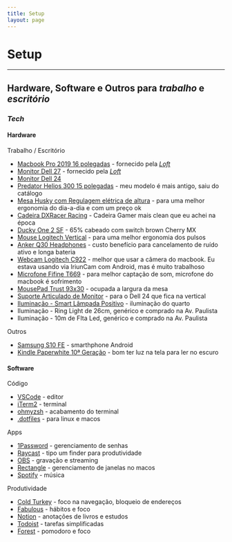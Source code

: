 ```yaml
---
title: Setup
layout: page
---
```


# Setup

---

## Hardware, Software e Outros para _trabalho_ e _escritório_

<div class="breaker"></div>

### _Tech_

#### Hardware

Trabalho / Escritório

-   [Macbook Pro 2019 16 polegadas](https://support.apple.com/kb/SP809) - fornecido pela _[Loft](https://loft.com.br/)_
-   [Monitor Dell 27](https://www.dell.com/pt-br/shop/monitor-dell-de-27-p2720d/apd/210-aulk/monitores-e-acess%C3%B3rios) - fornecido pela _[Loft](https://loft.com.br/)_
-   [Monitor Dell 24](https://www.dell.com/pt/empresas/p/dell-u2419h-monitor/pd)
-   [Predator Helios 300 15 polegadas](https://www.acer.com/ac/pt/PT/content/predator-models/laptops/predatorhelios300) - meu modelo é mais antigo, saiu do catálogo
-   [Mesa Husky com Regulagem elétrica de altura](https://www.kabum.com.br/produto/135440/mesa-office-husky-technologies-900-preto-regulagem-de-altura-automatica-memorizacao-4-usuarios-anti-esmagamento-htct001) - para uma melhor ergonomia do dia-a-dia e com um preço ok
-   [Cadeira DXRacer Racing](https://www.dxracer.com.br/cadeira-dxracer-racing-rw01n-8-p985975) - Cadeira Gamer mais clean que eu achei na época
-   [Ducky One 2 SF](https://www.duckychannel.com.tw/en/Ducky-One2-SF) - 65% cabeado com switch brown Cherry MX
-   [Mouse Logitech Vertical](https://www.logitech.com/pt-br/products/mice/mx-vertical-ergonomic-mouse.910-005447.html) - para uma melhor ergonomia dos pulsos
-   [Anker Q30 Headphones](https://www.anker.com/products/variant/life-q30/A3028011) - custo benefício para cancelamento de ruído ativo e longa bateria
-   [Webcam Logitech C922](https://www.logitech.com/pt-br/products/webcams/c922-pro-stream-webcam.html) - melhor que usar a câmera do macbook. Eu estava usando via IriunCam com Android, mas é muito trabalhoso
-   [Microfone Fifine T669](https://www.fifinemicrofones.com.br/collections/mais-vendidos/products/microfone-condensador-fifine-usb-t669-com-kit-de-estudio-2) - para melhor captação de som, microfone do macbook é sofrimento
-   [MousePad Trust 93x30](https://produto.mercadolivre.com.br/MLB-1679110306-mousepad-trust-t21569-gxt-758-xxl-_JM) - ocupada a largura da mesa
-   [Suporte Articulado de Monitor](https://www.amazon.com.br/Suporte-Monitor-Elg-F80N-Preto/dp/B0765KZ264) - para o Dell 24 que fica na vertical
-   [Iluminação - Smart Lâmpada Positivo](https://www.positivocasainteligente.com.br/smart-lampada) - iluminação do quarto
-   Iluminação - Ring Light de 26cm, genérico e comprado na Av. Paulista
-   Iluminação - 10m de FIta Led, genérico e comprado na Av. Paulista

Outros

-   [Samsung S10 FE](https://www.samsung.com/br/smartphones/galaxy-s20/galaxy-s20-fe/) - smarthphone Android
-   [Kindle Paperwhite 10ª Geração](https://www.amazon.com.br/kindle/s?k=kindle) - bom ter luz na tela para ler no escuro

#### Software

Código

-   [VSCode](https://code.visualstudio.com/) - editor
-   [iTerm2](https://iterm2.com/) - terminal
-   [ohmyzsh](https://ohmyz.sh/) - acabamento do terminal
-   [.dotfiles](https://github.com/sergiokopplin/.dotfiles) - para linux e macos

Apps

-   [1Password](https://1password.com/pt/) - gerenciamento de senhas
-   [Raycast](https://www.raycast.com/) - tipo um finder para produtividade
-   [OBS](https://obsproject.com/pt-br/download) - gravação e streaming
-   [Rectangle](https://rectangleapp.com/) - gerenciamento de janelas no macos
-   [Spotify](https://www.spotify.com/) - música

Produtividade

-   [Cold Turkey](https://getcoldturkey.com/) - foco na navegação, bloqueio de endereços
-   [Fabulous](https://www.thefabulous.co/) - hábitos e foco
-   [Notion](https://www.notion.so/pt-br) - anotações de livros e estudos
-   [Todoist](https://todoist.com/) - tarefas simplificadas
-   [Forest](https://www.forestapp.cc/) - pomodoro e foco
